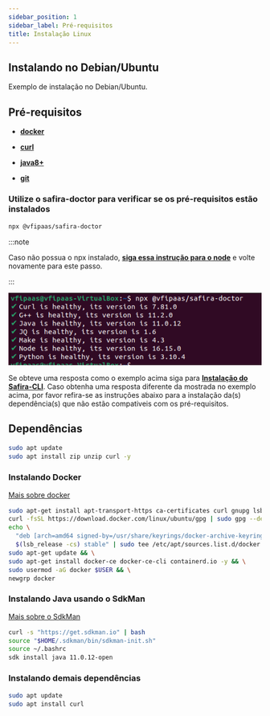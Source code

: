 ```yaml
---
sidebar_position: 1
sidebar_label: Pré-requisitos
title: Instalação Linux
---
```

## Instalando no Debian/Ubuntu
Exemplo de instalação no Debian/Ubuntu.

## Pré-requisitos

  - **[docker](https://docs.docker.com/engine/install/)**

  - **[curl](https://curl.se/download.html)**

  - **[java8+](https://www.java.com/pt-BR/download/manual.jsp)**

  - **[git](https://maven.apache.org/download.cgi)**

### Utilize o safira-doctor para verificar se os pré-requisitos estão instalados
```sh
npx @vfipaas/safira-doctor
```
:::note

Caso não possua o npx instalado, **[siga essa instrução para o node](#instalando-nodejs-16-usando-nvm)** e volte novamente para este passo.

:::

![safira-doctor-output](/img/installation/safira-doctor-output.png)

Se obteve uma resposta como o exemplo acima siga para **[Instalação do Safira-CLI](./safira-cli)**. Caso obtenha uma resposta diferente da mostrada no exemplo acima, por favor refira-se as instruções abaixo para a instalação da(s) dependência(s) que não estão compativeis com os pré-requisitos. 



## Dependências

```bash
sudo apt update
sudo apt install zip unzip curl -y
```

### Instalando Docker
[Mais sobre docker](https://docs.docker.com/engine/install/ubuntu/#install-using-the-repository)
```bash
sudo apt-get install apt-transport-https ca-certificates curl gnupg lsb-release -y && \
curl -fsSL https://download.docker.com/linux/ubuntu/gpg | sudo gpg --dearmor -o /usr/share/keyrings/docker-archive-keyring.gpg && \
echo \
  "deb [arch=amd64 signed-by=/usr/share/keyrings/docker-archive-keyring.gpg] https://download.docker.com/linux/ubuntu \
  $(lsb_release -cs) stable" | sudo tee /etc/apt/sources.list.d/docker.list > /dev/null && \
sudo apt-get update && \
sudo apt-get install docker-ce docker-ce-cli containerd.io -y && \
sudo usermod -aG docker $USER && \
newgrp docker
```

### Instalando Java usando o SdkMan
[Mais sobre o SdkMan](https://sdkman.io/)
```bash
curl -s "https://get.sdkman.io" | bash
source "$HOME/.sdkman/bin/sdkman-init.sh"
source ~/.bashrc 
sdk install java 11.0.12-open
```

### Instalando demais dependências
```bash
sudo apt update
sudo apt install curl 
```
